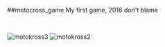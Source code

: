 ﻿##motocross_game
My first game, 2016 don't blame 

<br/>

![motokross3](https://user-images.githubusercontent.com/62243649/150595745-3caf33aa-f46b-4b1a-8913-3a069f85b008.PNG)
![motokross2](https://user-images.githubusercontent.com/62243649/150595748-b42f8559-cda1-4ab6-a849-1ca54a8113d2.PNG)
